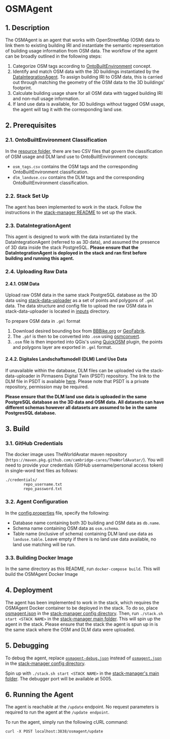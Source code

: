 # OSMAgent
## 1. Description
The OSMAgent is an agent that works with OpenStreetMap (OSM) data to link them to existing building IRI and instantiate the semantic representation of building usage information from OSM data.
The workflow of the agent can be broadly outlined in the following steps:
1) Categorize OSM tags according to [OntoBuiltEnvironment](https://github.com/cambridge-cares/TheWorldAvatar/tree/main/JPS_Ontology/ontology/ontobuiltenv) concept. 
2) Identify and match OSM data with the 3D buildings instantiated by the [DataIntegrationAgent](https://github.com/cambridge-cares/TheWorldAvatar/tree/dev-1524-integration-data-2/Agents/DataIntegrationAgent). To assign building IRI to OSM data, this is carried out through matching the geometry of the OSM data to the 3D buildings' footprint. 
3) Calculate building usage share for all OSM data with tagged building IRI and non-null usage information.
4) If land use data is available, for 3D buildings without tagged OSM usage, the agent will tag it with the corresponding land use.  

## 2. Prerequisites
### 2.1. OntoBuiltEnvironment Classification
In the [resource folder](osmagent/src/main/resources/), there are two CSV files that govern the classification of OSM usage and DLM land use to OntoBuiltEnvironment concepts:
- `osm_tags.csv` contains the OSM tags and the corresponding OntoBuiltEnvironment classification.  
- `dlm_landuse.csv` contains the DLM tags and the corresponding OntoBuiltEnvironment classification.

### 2.2. Stack Set Up
The agent has been implemented to work in the stack. Follow the instructions in the [stack-manager README](https://github.com/cambridge-cares/TheWorldAvatar/blob/main/Deploy/stacks/dynamic/stack-manager/README.md) to set up the stack.

### 2.3. DataIntegrationAgent
This agent is designed to work with the data instantiated by the DataIntegrationAgent (referred to as 3D data), and assumed the presence of 3D data inside the stack PostgreSQL. 
**Please ensure that the DataIntegrationAgent is deployed in the stack and ran first before building and running this agent.**

### 2.4. Uploading Raw Data
#### 2.4.1. OSM Data
Upload raw OSM data in the same stack PostgreSQL database as the 3D data using [stack-data-uploader] as a set of points and polygons of `.gml` data.
The data structure and config file to upload the raw OSM data in stack-data-uploader is located in [inputs] directory. 

To prepare OSM data in `.gml` format
1) Download desired bounding box from [BBBike.org](https://extract.bbbike.org/) or [GeoFabrik](https://download.geofabrik.de/).
2) The `.pbf` is then to be converted into `.osm` using [osmconvert](https://wiki.openstreetmap.org/wiki/Osmconvert). 
3) `.osm` file is then imported into QGis's using [QuickOSM](https://plugins.qgis.org/plugins/QuickOSM/) plugin, the points and polygons layer are exported in `.gml` format.

#### 2.4.2. Digitales Landschaftsmodell (DLM) Land Use Data
If unavailable within the database, DLM files can be uploaded via the stack-data-uploader in Pirmasens Digital Twin (PSDT) repository. 
The link to the DLM file in PSDT is available [here](https://github.com/cambridge-cares/pirmasens/tree/main/psdt/stack-data-uploader-inputs/data/dlm). 
Please note that PSDT is a private repository, permission may be required.

**Please ensure that the DLM land use data is uploaded in the same PostgreSQL database as the 3D data and OSM data. All datasets can have different schemas however all datasets are assumed to be in the same PostgresSQL database.**

## 3. Build
### 3.1. GitHub Credentials
The docker image uses TheWorldAvatar maven repository (`https://maven.pkg.github.com/cambridge-cares/TheWorldAvatar/`).
You will need to provide your credentials (GitHub username/personal access token) in single-word text files as follows:
```
./credentials/
        repo_username.txt
        repo_password.txt
```

### 3.2. Agent Configuration
In the [config.properties](osmagent/src/main/resources/config.properties) file, specify the following:
- Database name containing both 3D building and OSM data as `db.name`.
- Schema name containing OSM data as `osm.schema`.
- Table name (inclusive of schema) containing DLM land use data as `landuse.table`. Leave empty if there is no land use data available, no land use matching will be run.

### 3.3. Building Docker Image
In the same directory as this README, run `docker-compose build`. This will build the OSMAgent Docker Image

## 4. Deployment
The agent has been implemented to work in the stack, which requires the OSMAgent Docker container to be deployed in the stack. To do so, place [osmagent.json](stack-manager-input-config/osmagent.json) in the [stack-manager config directory](https://github.com/cambridge-cares/TheWorldAvatar/tree/main/Deploy/stacks/dynamic/stack-manager/inputs/config/services). 
Then, run `./stack.sh start <STACK NAME>` in the [stack-manager main folder](https://github.com/cambridge-cares/TheWorldAvatar/tree/main/Deploy/stacks/dynamic/stack-manager). This will spin up the agent in the stack.
Please ensure that the stack the agent is spun up in is the same stack where the OSM and DLM data were uploaded.

## 5. Debugging
To debug the agent, replace [`osmagent-debug.json`](stack-manager-input-config/osmagent-debug.json) instead of [`osmagent.json`](stack-manager-input-config/osmagent.json) in the [stack-manager config directory](https://github.com/cambridge-cares/TheWorldAvatar/tree/main/Deploy/stacks/dynamic/stack-manager/inputs/config/services). 

Spin up with `./stack.sh start <STACK NAME>` in the [stack-manager's main folder](https://github.com/cambridge-cares/TheWorldAvatar/tree/main/Deploy/stacks/dynamic/stack-manager).
The debugger port will be available at 5005.

## 6. Running the Agent
The agent is reachable at the `/update` endpoint. No request parameters is required to run the agent at the `/update endpoint`.

To run the agent, simply run the following cURL command:
```
curl -X POST localhost:3838/osmagent/update
```

[stack-data-uploader]: https://github.com/cambridge-cares/TheWorldAvatar/tree/main/Deploy/stacks/dynamic/stack-data-uploader
[inputs]: inputs/
